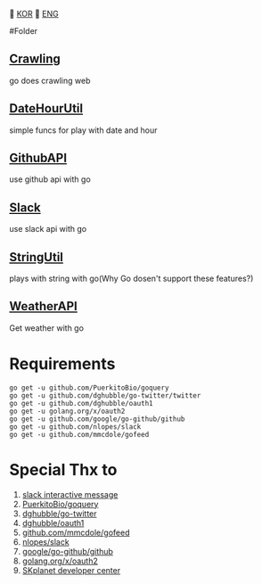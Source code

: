  :red_circle: [KOR]() :large_blue_circle: [ENG](#)

#Folder

## [Crawling](/Crawling)
go does crawling web
## [DateHourUtil](/DateHourUtil)
simple funcs for play with date and hour
## [GithubAPI](/GithubAPI)
use github api with go
## [Slack](/Slack)
use slack api with go
## [StringUtil](/StringUtil)
plays with string with go(Why Go dosen't support these features?)
## [WeatherAPI](/WeatherAPI)
Get weather with go

# Requirements
```
go get -u github.com/PuerkitoBio/goquery
go get -u github.com/dghubble/go-twitter/twitter
go get -u github.com/dghubble/oauth1
go get -u golang.org/x/oauth2
go get -u github.com/google/go-github/github
go get -u github.com/nlopes/slack
go get -u github.com/mmcdole/gofeed
```

# Special Thx to
1. [slack interactive message](https://api.slack.com/interactive-messages)
2. [PuerkitoBio/goquery](https://github.com/PuerkitoBio/goquery)
3. [dghubble/go-twitter](https://github.com/dghubble/go-twitter/twitter)
4. [dghubble/oauth1](https://github.com/dghubble/oauth1)
5. [github.com/mmcdole/gofeed](https://github.com/mmcdole/gofeed)
6. [nlopes/slack](https://github.com/nlopes/slack)
7. [google/go-github/github](https://github.com/google/go-github/github)
8. [golang.org/x/oauth2](https://golang.org/x/oauth2)
9. [SKplanet developer center](https://developers.skplanetx.com/)
